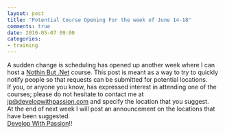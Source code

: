 ```yaml
---
layout: post
title: "Potential Course Opening For the week of June 14-18"
comments: true
date: 2010-05-07 09:00
categories:
- training
---
```


A sudden change is scheduling has opened up another week where I can host a [Nothin But .Net](http://www.developwithpassion.com/training.oo) course. This post is meant as a way to try to quickly notify people so that requests can be submitted for potential locations.  
If you, or anyone you know, has expressed interest in attending one of the courses; please do not hesitate to contact me at [jp@developwithpassion.com](mailto:jp@developwithpassion.com) and specify the location that you suggest.  
At the end of next week I will post an announcement on the locations that have been suggested.  
[Develop With Passion](http://www.developwithpassion.com)!!




